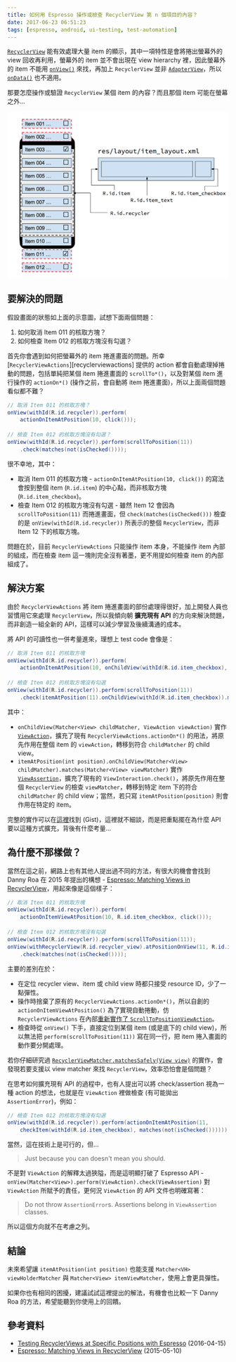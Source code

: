 ```yaml
---
title: 如何用 Espresso 操作或檢查 RecyclerView 第 n 個項目的內容？
date: 2017-06-23 06:51:23
tags: [espresso, android, ui-testing, test-automation]
---
```


[`RecyclerView`][recyclerview] 能有效處理大量 item 的顯示，其中一項特性是會將捲出螢幕外的 view 回收再利用，螢幕外的 item 並不會出現在 view hierarchy 裡，因此螢幕外的 item 不能用 [`onView()`][onview] 來找，再加上 `RecyclerView` 並非 [`AdapterView`][adapterview]，所以 [`onData()`][ondata] 也不適用。

那要怎麼操作或驗證 `RecyclerView` 某個 item 的內容？而且那個 item 可能在螢幕之外...

![示意圖](/images/espresso-interact-with-verify-item-child-views/concept-structure.png)

 [recyclerview]: https://developer.android.com/reference/android/support/v7/widget/RecyclerView.html
 [adapterview]: https://developer.android.com/reference/android/widget/AdapterView.html
 [onview]: https://developer.android.com/reference/android/support/test/espresso/Espresso.html#onView(org.hamcrest.Matcher%3candroid.view.View%3e)
 [ondata]: https://developer.android.com/reference/android/support/test/espresso/Espresso.html#onData(org.hamcrest.Matcher%3c?%20extends%20java.lang.Object%3e)

<!--more-->

## 要解決的問題

假設畫面的狀態如上面的示意圖，試想下面兩個問題：

 1. 如何取消 Item 011 的核取方塊？
 2. 如何檢查 Item 012 的核取方塊沒有勾選？

首先你會遇到如何把螢幕外的 item 捲進畫面的問題。所幸 [`RecyclerViewActions`][recyclerviewactions] 提供的 action 都會自動處理掉捲動的問題，包括單純把某個 item 捲進畫面的 `scrollTo*()`，以及對某個 item 進行操作的 `actionOn*()` (操作之前，會自動將 item 捲進畫面)，所以上面兩個問題看似都不難？

```java
// 取消 Item 011 的核取方塊？
onView(withId(R.id.recycler)).perform(
    actionOnItemAtPosition(10, click()));

// 檢查 Item 012 的核取方塊沒有勾選？
onView(withId(R.id.recycler)).perform(scrollToPosition(11))
    .check(matches(not(isChecked())));
```

很不幸地，其中：

 * 取消 Item 011 的核取方塊 - `actionOnItemAtPosition(10, click())` 的寫法會按到整個 item (`R.id.item`) 的中心點，而非核取方塊 (`R.id.item_checkbox`)。
 * 檢查 Item 012 的核取方塊沒有勾選 - 雖然 Item 12 會因為 `scrollToPosition(11)` 而捲進畫面，但 `check(matches(isChecked()))` 檢查的是 `onView(withId(R.id.recycler))` 所表示的整個 `RecyclerView`，而非 Item 12 下的核取方塊。

問題在於，目前 `RecyclerViewActions` 只能操作 item 本身，不能操作 item 內部的組成，而在檢查 item 這一塊則完全沒有著墨，更不用提如何檢查 item 的內部組成了。

## 解決方案

由於 `RecyclerViewActions` 將 item 捲進畫面的部份處理得很好，加上開發人員也習慣用它來處理 `RecyclerView`，所以我傾向朝 **擴充現有 API** 的方向來解決問題，而非創造一組全新的 API，這樣可以減少學習及後續溝通的成本。

將 API 的可讀性也一併考量進來，理想上 test code 會像是：

```java
// 取消 Item 011 的核取方塊
onView(withId(R.id.recycler)).perform(
    actionOnItemAtPosition(10, onChildView(withId(R.id.item_checkbox), click())));

// 檢查 Item 012 的核取方塊沒有勾選
onView(withId(R.id.recycler)).perform(scrollToPosition(11))
    .check(itemAtPosition(11).onChildView(withId(R.id.item_checkbox)).matches(not(isChecked())));
```

其中：

 * `onChildView(Matcher<View> childMatcher, ViewAction viewAction)` 實作 [`ViewAction`][viewaction]，擴充了現有 `RecyclerViewActions.actionOn*()` 的用法，將原先作用在整個 item 的 `viewAction`，轉移到符合 `childMatcher` 的 child view。
 * `itemAtPosition(int position).onChildView(Matcher<View> childMatcher).matches(Matcher<View> viewMatcher)` 實作 [`ViewAssertion`][viewassertion]，擴充了現有的 `ViewInteraction.check()`，將原先作用在整個 `RecyclerView` 的檢查 `viewMatcher`，轉移到特定 item 下的符合 `childMatcher` 的 child view；當然，若只寫 `itemAtPosition(position)` 則會作用在特定的 item。

完整的實作可以在[這裡][gist]找到 (Gist)，這裡就不細談，而是把重點擺在為什麼 API 要以這種方式擴充，背後有什麼考量...

 [viewaction]: https://developer.android.com/reference/android/support/test/espresso/ViewAction.html
 [viewassertion]: https://developer.android.com/reference/android/support/test/espresso/ViewAssertion.html
 [gist]: https://gist.github.com/imsardine/c31dd61b3d97710f0d6828f1aedc9633

## 為什麼不那樣做？

當然在這之前，網路上也有其他人提出過不同的方法，有很大的機會會找到 Danny Roa 在 2015 年提出的構想 - [Espresso: Matching Views in RecyclerView][danny-idea]，用起來像是這個樣子：

```java
// 取消 Item 011 的核取方塊
onView(withId(R.id.recycler)).perform(
    actionOnItemViewAtPosition(10, R.id.item_checkbox, click()));

// 檢查 Item 012 的核取方塊沒有勾選
onView(withId(R.id.recycler)).perform(scrollToPosition(11));
onView(withRecyclerView(R.id.recycler_view).atPositionOnView(11, R.id.item_checkbox))
    .check(matches(not(isChecked())));
```

主要的差別在於：

 * 在定位 recycler view、item 或 child view 時都只接受 resource ID，少了一點彈性。
 * 操作時捨棄了原有的 `RecyclerViewActions.actionOn*()`，所以自創的 `actionOnItemViewAtPosition()` 為了實現自動捲動，仿 `RecyclerViewActions` 在內部[重新實作了 `ScrollToPositionViewAction`][danny-reimpl]。
 * 檢查時從 `onView()` 下手，直接定位到某個 item (或是底下的 child view)，所以無法把 `perform(scrollToPosition(11))` 寫在同一行，把 item 捲入畫面的動作要分開處理。

若你仔細研究過 [`RecyclerViewMatcher.matchesSafely(View view)`][danny-impl] 的實作，會發現若要支援以 view matcher 來找 `RecyclerView`，效率恐怕會是個問題？

在思考如何擴充現有 API 的過程中，也有人提出可以將 check/assertion 視為一種 action 的想法，也就是在 `ViewAction` 裡做檢查 (有可能拋出 `AssertionError`)，例如：

```java
// 檢查 Item 012 的核取方塊沒有勾選
onView(withId(R.id.recycler)).perform(actionOnItemAtPosition(11,
    checkItem(withId(R.id.item_checkbox), matches(not(isChecked())))));
```

當然，這在技術上是可行的，但...

> Just because you can doesn't mean you should.

不是對 `ViewAction` 的解釋太過狹隘，而是這明顯打破了 Espresso API - `onView(Matcher<View>).perform(ViewAction).check(ViewAssertion)` 對 `ViewAction` 所賦予的責任，更何況 `ViewAction` 的 API 文件也明確寫著：

> Do not throw `AssertionError`s. Assertions belong in `ViewAssertion` classes.

所以這個方向就不在考慮之列。

 [danny-idea]: http://dannyroa.com/2015/05/10/espresso-matching-views-in-recyclerview/
 [danny-impl]: https://github.com/dannyroa/espresso-samples/blob/master/RecyclerView/app/src/androidTest/java/com/dannyroa/espresso_samples/recyclerview/RecyclerViewMatcher.java#L45
 [danny-reimpl]: https://github.com/dannyroa/espresso-samples/blob/master/RecyclerView/app/src/androidTest/java/com/dannyroa/espresso_samples/recyclerview/TestUtils.java#L58

## 結論

未來希望讓 `itemAtPosition(int position)` 也能支援 `Matcher<VH> viewHolderMatcher` 與 `Matcher<View> itemViewMatcher`，使用上會更具彈性。

如果你也有相同的困擾，建議試試這裡提出的解法，有機會也比較一下 Danny Roa 的方法，希望能聽到你使用上的回饋。

## 參考資料

 * [Testing RecyclerViews at Specific Positions with Espresso](https://spin.atomicobject.com/2016/04/15/espresso-testing-recyclerviews/) (2016-04-15)
 * [Espresso: Matching Views in RecyclerView](http://dannyroa.com/2015/05/10/espresso-matching-views-in-recyclerview/) (2015-05-10)

